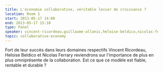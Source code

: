 ```yaml
---
title: L'économie collaborative, véritable levier de croissance ?
location: Room 1
start: 2013-05-17 14:00
end: 2013-05-17 15:10
type: Panel
speaker: vincent-ricordeau,guillaume-allanic,heloise-beldico,nicolas-ferrary
topic: collaborative-economy
---
```


Fort de leur succès dans leurs domaines respectifs Vincent Ricordeau, Heloise Beldico et Nicolas Ferrary reviendrons sur l'importance de plus en plus omniprésente de la collaboration. Est ce que ce modèle est fiable, rentable et durable ? 
